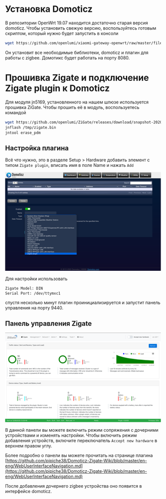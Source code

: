 # Установка Domoticz

В репозитории OpenWrt 19.07 находится достаточно старая версия domoticz.
Чтобы установить свежую версию, воспользуйтесь готовым скриптом, который
нужно будет запустить в консоли

```sh
wget https://github.com/openlumi/xiaomi-gateway-openwrt/raw/master/files/domoticz.sh -O - | sh
````
Он установит все необходимые библиотеки, domoticz и плагин для работы с zigbee.
Домотикс будет работать на порту 8080.

# Прошивка Zigate и подключение Zigate plugin к Domoticz

Для модуля jn5169, установленного на нашем шлюзе используется прошивка ZiGate.
Чтобы прошить её в модуль, воспользуетесь командой

```sh
wget https://github.com/openlumi/ZiGate/releases/download/snapshot-20201201/ZigbeeNodeControlBridge_JN5169_FULL_FUNC_DEVICE_31e_115200.bin -O /tmp/zigate.bin 
jnflash /tmp/zigate.bin
jntool erase_pdm
```
## Настройка плагина

Всё что нужно, это в разделе Setup > Hardware добавить элемент с типом
`Zigate plugin`, вписать имя в поле Name и нажать `Add`

![Добавление Zigate plugin](images/zigate_plugin.png)

Для настройки использовать

    Zigate Model: DIN
    Serial Port: /dev/ttymxc1


спустя несколько минут плагин проинициализируется и запустит панель управления
на порту 9440.


## Панель управления Zigate

![Панель управления](images/zigate_dashboard.png)

В данной панели вы можете включить режим сопряжения с дочерними устройствами и 
изменять настройки. 
Чтобы включить режим добавления устройств, включите переключатель 
`Accept new hardware` в верхнем правом углу.


Более подробно о панели вы можете прочитать на странице плагина
[https://github.com/pipiche38/Domoticz-Zigate-Wiki/blob/master/en-eng/WebUserInterfaceNavigation.md](https://github.com/pipiche38/Domoticz-Zigate-Wiki/blob/master/en-eng/WebUserInterfaceNavigation.md)

После добавления дочернего zigbee устройства оно появится в интерфейсе domoticz.
